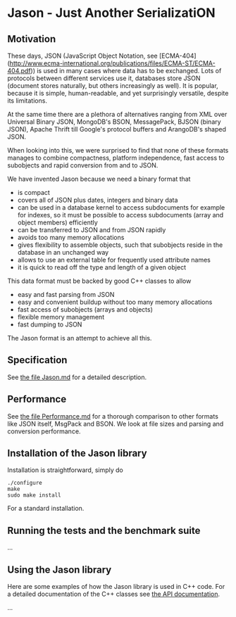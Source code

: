 Jason - Just Another SerializatiON
==================================

Motivation
----------

These days, JSON (JavaScript Object Notation, see [ECMA-404]
(http://www.ecma-international.org/publications/files/ECMA-ST/ECMA-404.pdf))
is used in many cases where data has to be exchanged.
Lots of protocols between different services use it, databases store
JSON (document stores naturally, but others increasingly as well). It
is popular, because it is simple, human-readable, and yet surprisingly
versatile, despite its limitations.

At the same time there are a plethora of alternatives ranging from XML
over Universal Binary JSON, MongoDB's BSON, MessagePack, BJSON (binary
JSON), Apache Thrift till Google's protocol buffers and ArangoDB's
shaped JSON.

When looking into this, we were surprised to find that none of these
formats manages to combine compactness, platform independence, fast
access to subobjects and rapid conversion from and to JSON. 

We have invented Jason because we need a binary format that

  - is compact
  - covers all of JSON plus dates, integers and binary data
  - can be used in a database kernel to access subdocuments for
    example for indexes, so it must be possible to access subdocuments
    (array and object members) efficiently
  - can be transferred to JSON and from JSON rapidly
  - avoids too many memory allocations
  - gives flexibility to assemble objects, such that subobjects reside
    in the database in an unchanged way
  - allows to use an external table for frequently used attribute names
  - it is quick to read off the type and length of a given object

This data format must be backed by good C++ classes to allow

  - easy and fast parsing from JSON
  - easy and convenient buildup without too many memory allocations
  - fast access of subobjects (arrays and objects)
  - flexible memory management
  - fast dumping to JSON

The Jason format is an attempt to achieve all this.


Specification
-------------

See [the file Jason.md](Jason.md) for a detailed description.


Performance
-----------

See [the file Performance.md](Performance.md) for a thorough comparison
to other formats like JSON itself, MsgPack and BSON. We look at file
sizes and parsing and conversion performance.


Installation of the Jason library
---------------------------------

Installation is straightforward, simply do

    ./configure
    make
    sudo make install

For a standard installation.


Running the tests and the benchmark suite
-----------------------------------------

...


Using the Jason library
-----------------------

Here are some examples of how the Jason library is used in C++ code.
For a detailed documentation of the C++ classes see [the API
documentation](API.md).

...

